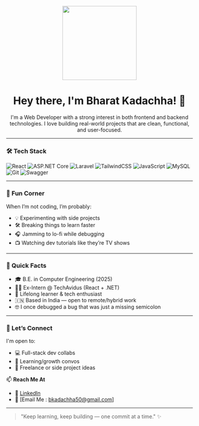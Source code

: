 <p align="center">
  <img src="https://camo.githubusercontent.com/37e217b60a8f1f7d6a68ecd8bd636ab08c3e3460480cecb968f8124c4dca73e5/68747470733a2f2f6d65646961302e67697068792e636f6d2f6d656469612f76312e59326c6b505463354d4749334e6a457864444e326148526962584e354d44566c646d6430645734336358647a4f5867335a58686e5a3267784e48427563336c774e544a6c61795a6c634431324d563970626e526c636d35686246396e61575a66596e6c666157516d593351395a772f447951724b4d70716b41684e485a316957652f67697068792e676966" height="200" />
</p>

<h1 align="center">Hey there, I'm Bharat Kadachha! 👋</h1>

<p align="center">
  I'm a Web Developer with a strong interest in both frontend and backend technologies.  
  I love building real-world projects that are clean, functional, and user-focused.
</p>

---

### 🛠️ Tech Stack
![React](https://img.shields.io/badge/-ReactJS-61DAFB?style=flat&logo=react&logoColor=white)
![ASP.NET Core](https://img.shields.io/badge/-ASP.NET%20Core-512BD4?style=flat&logo=.net&logoColor=white)
![Laravel](https://img.shields.io/badge/-Laravel-F55247?style=flat&logo=laravel&logoColor=white)
![TailwindCSS](https://img.shields.io/badge/-TailwindCSS-38B2AC?style=flat&logo=tailwind-css&logoColor=white)
![JavaScript](https://img.shields.io/badge/-JavaScript-F7DF1E?style=flat&logo=javascript&logoColor=black)
![MySQL](https://img.shields.io/badge/-MySQL-00758F?style=flat&logo=mysql&logoColor=white)
![Git](https://img.shields.io/badge/-Git-F05032?style=flat&logo=git&logoColor=white)
![Swagger](https://img.shields.io/badge/-Swagger-85EA2D?style=flat&logo=swagger&logoColor=black)

---

### 🎨 Fun Corner

When I’m not coding, I’m probably:
- 💡 Experimenting with side projects
- 🛠️ Breaking things to learn faster
- 🎧 Jamming to lo-fi while debugging
- 📺 Watching dev tutorials like they’re TV shows

---

### 📌 Quick Facts

- 🎓 B.E. in Computer Engineering (2025)
- 👨‍💻 Ex-Intern @ TechAvidus (React + .NET)
- 🌱 Lifelong learner & tech enthusiast
- 🇮🇳 Based in India — open to remote/hybrid work
- 🤓 I once debugged a bug that was just a missing semicolon

---

### 💬 Let’s Connect

I'm open to:
- 💻 Full-stack dev collabs
- 🧠 Learning/growth convos
- 🤝 Freelance or side project ideas

📫 **Reach Me At**  
- 💼 [LinkedIn](https://www.linkedin.com/in/bharat-kadachha/)
- 📧 [Email Me : bkadachha50@gmail.com]

---

> "Keep learning, keep building — one commit at a time." ✨
